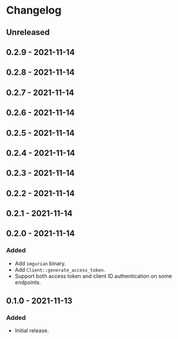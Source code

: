 # Changelog

## Unreleased

## 0.2.9 - 2021-11-14

## 0.2.8 - 2021-11-14

## 0.2.7 - 2021-11-14

## 0.2.6 - 2021-11-14

## 0.2.5 - 2021-11-14

## 0.2.4 - 2021-11-14

## 0.2.3 - 2021-11-14

## 0.2.2 - 2021-11-14

## 0.2.1 - 2021-11-14

## 0.2.0 - 2021-11-14

### Added

- Add `imgurian` binary.
- Add `Client::generate_access_token`.
- Support both access token and client ID authentication on some endpoints.

## 0.1.0 - 2021-11-13

### Added

- Initial release.
